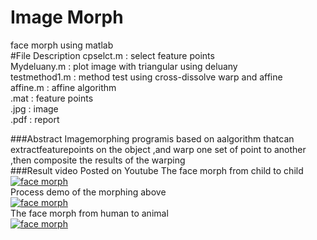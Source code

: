 Image Morph
==================================================================
face morph          using matlab<br>
#File Description
cpselct.m : select feature points<br>
Mydeluany.m : plot image with triangular using deluany<br>
testmethod1.m : method test using cross-dissolve warp and affine<br>
affine.m : affine algorithm <br>
.mat : feature points<br>
.jpg : image <br>
.pdf : report<br>

###Abstract 
Imagemorphing programis based on aalgorithm thatcan extractfeaturepoints on the object ,and warp one set of point to another ,then composite the results of the warping<br>
###Result video Posted on Youtube
The face morph from child to child <br>
[![face morph](https://img.youtube.com/vi/Ole9irDem5k/0.jpg)](https://www.youtube.com/watch?v=Ole9irDem5k)<br>
Process demo of the morphing above <br>
[![face morph](https://img.youtube.com/vi/n38ZromRupw/0.jpg)](https://www.youtube.com/watch?v=n38ZromRupw)<br>
The face morph from human to animal <br>
[![face morph](https://img.youtube.com/vi/I2ep1wXFE28/0.jpg)](https://www.youtube.com/watch?v=I2ep1wXFE28)<br>

